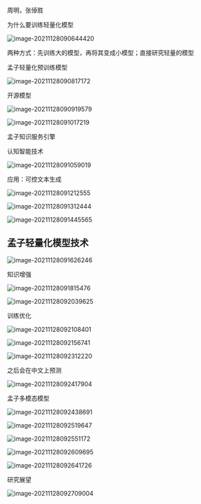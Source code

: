 周明，张倬胜

为什么要训练轻量化模型

![image-20211128090644420](img/image-20211128090644420.png)

两种方式：先训练大的模型，再将其变成小模型；直接研究轻量的模型

孟子轻量化预训练模型

![image-20211128090817172](img/image-20211128090817172.png)

开源模型

![image-20211128090919579](img/image-20211128090919579.png)

![image-20211128091017219](img/image-20211128091017219.png)

孟子知识服务引擎

认知智能技术

![image-20211128091059019](img/image-20211128091059019.png)

应用：可控文本生成

![image-20211128091212555](img/image-20211128091212555.png)

![image-20211128091312444](img/image-20211128091312444.png)

![image-20211128091445565](img/image-20211128091445565.png)

## 孟子轻量化模型技术

![image-20211128091626246](img/image-20211128091626246.png)

知识增强

![image-20211128091815476](img/image-20211128091815476.png)

![image-20211128092039625](img/image-20211128092039625.png)

训练优化

![image-20211128092108401](img/image-20211128092108401.png)

![image-20211128092156741](img/image-20211128092156741.png)

![image-20211128092312220](img/image-20211128092312220.png)

之后会在中文上预测

![image-20211128092417904](img/image-20211128092417904.png)

孟子多模态模型

![image-20211128092438691](img/image-20211128092438691.png)

![image-20211128092519647](img/image-20211128092519647.png)

![image-20211128092551172](img/image-20211128092551172.png)

![image-20211128092609695](img/image-20211128092609695.png)

![image-20211128092641726](img/image-20211128092641726.png)

研究展望

![image-20211128092709004](img/image-20211128092709004.png)

